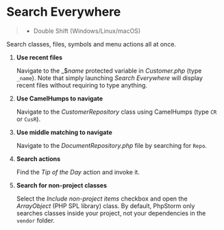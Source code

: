 # Search Everywhere

> - Double Shift (Windows/Linux/macOS)

Search classes, files, symbols and menu actions all at once.


1. **Use recent files**

    Navigate to the _$_name_ protected variable in _Customer.php_ (type `_name`). Note that simply launching _Search Everywhere_ will display recent files without requiring to type anything.


2. **Use CamelHumps to navigate**

    Navigate to the _CustomerRepository_ class using CamelHumps (type `CR` or `CusR`).

3. **Use middle matching to navigate**

   Navigate to the _DocumentRepository.php_ file by searching for `Repo`.

4. **Search actions**

    Find the _Tip of the Day_ action and invoke it.

5. **Search for non-project classes**

   Select the _Include non-project items_ checkbox and open the _ArrayObject_ (PHP SPL library) class. By default, PhpStorm only searches classes inside your project, not your dependencies in the `vendor` folder.
